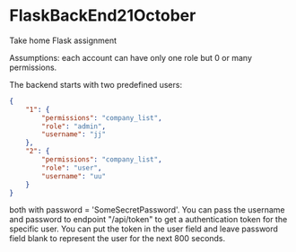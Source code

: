 # FlaskBackEnd21October
Take home Flask assignment

Assumptions: each account can have only one role but 0 or many permissions. 

The backend starts with two predefined users:
```json
{
    "1": {
        "permissions": "company_list",
        "role": "admin",
        "username": "jj"
    },
    "2": {
        "permissions": "company_list",
        "role": "user",
        "username": "uu"
    }
}
```
both with password = 'SomeSecretPassword'. You can pass the username and password to endpoint "/api/token" to get a authentication token for the specific user. You can put the token in the user field and leave password field blank to represent the user for the next 800 seconds.
